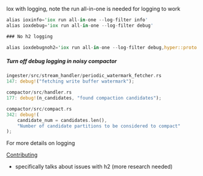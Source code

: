 Iox with logging, note the run all-in-one is needed for logging to work

```rust
alias ioxinfo='iox run all-in-one --log-filter info'
alias ioxdebug='iox run all-in-one --log-filter debug'

### No h2 logging

alias ioxdebugnoh2='iox run all-in-one --log-filter debug,hyper::proto::h1=info,h2=info'
```

##### Turn off debug logging in noisy compactor

```rust
ingester/src/stream_handler/periodic_watermark_fetcher.rs
147: debug!("fetching write buffer watermark");

compactor/src/handler.rs
177: debug!(n_candidates, "found compaction candidates");

compactor/src/compact.rs
342: debug!(
    candidate_num = candidates.len(),
    "Number of candidate partitions to be considered to compact"
);
```

For more details on logging

[Contributing](https://github.com/influxdata/influxdb_iox/blob/main/CONTRIBUTING.md)

* specifically talks about issues with h2 (more research needed)
